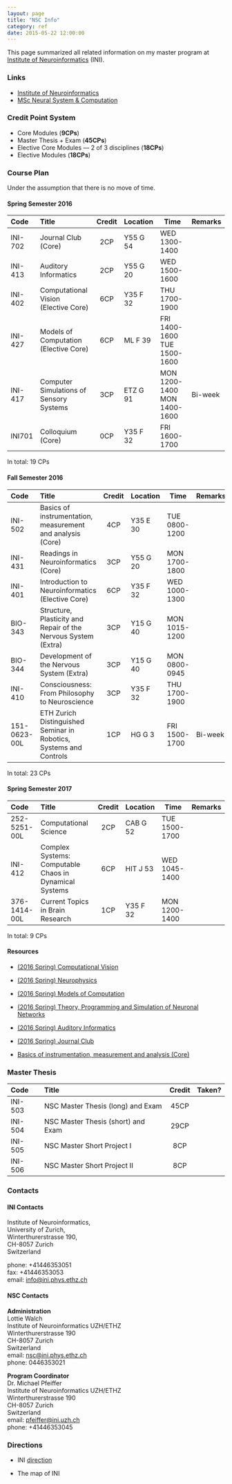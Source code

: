 ```yaml
---
layout: page
title: "NSC Info"
category: ref
date: 2015-05-22 12:00:00
---
```


This page summarized all related information on my master program at [Institute of Neuroinformatics](https://www.ini.uzh.ch/) (INI).

### Links

+ [Institute of Neuroinformatics](https://www.ini.uzh.ch/)
+ [MSc Neural System & Computation](http://www.nsc.uzh.ch/)

### Credit Point System

+ Core Modules (__9CPs__)
+ Master Thesis + Exam (__45CPs__)
+ Elective Core Modules — 2 of 3 disciplines (__18CPs__)
+ Elective Modules (__18CPs__)

### Course Plan

Under the assumption that there is no move of time.

#### Spring Semester 2016

|Code        |Title                                                 |Credit  |Location  |Time                       |Remarks|
|:-----------|:-----------------------------------------------------|:------:|----------|---------------------------|-------|
|INI-702     |Journal Club (Core)                                   |2CP     |Y55 G 54  |WED 1300-1400              |       |
|INI-413     |Auditory Informatics                                  |2CP     |Y55 G 20  |WED 1500-1600              |       |
|INI-402     |Computational Vision (Elective Core)                  |6CP     |Y35 F 32  |THU 1700-1900              |       |
|INI-427     |Models of Computation (Elective Core)                 |6CP     |ML F 39   |FRI 1400-1600 TUE 1500-1600|       |
|INI-417     |Computer Simulations of Sensory Systems               |3CP     |ETZ G 91  |MON 1200-1400 MON 1400-1600|Bi-week|
|INI701      |Colloquium (Core)                                     |0CP     |Y35 F 32  |FRI 1600-1700              |       |

In total: 19 CPs

#### Fall Semester 2016

|Code        |Title                                                             |Credit  |Location  |Time         |Remarks|
|:-----------|:-----------------------------------------------------------------|:------:|----------|-------------|-------|
|INI-502     |Basics of instrumentation, measurement and analysis (Core)        |4CP     |Y35 E 30  |TUE 0800-1200|       |
|INI-431     |Readings in Neuroinformatics (Core)                               |3CP     |Y55 G 20  |MON 1700-1800|       |
|INI-401     |Introduction to Neuroinformatics (Elective Core)                  |6CP     |Y35 F 32  |WED 1000-1300|       |
|BIO-343     |Structure, Plasticity and Repair of the Nervous System (Extra)    |3CP     |Y15 G 40  |MON 1015-1200|       |
|BIO-344     |Development of the Nervous System (Extra)                         |3CP     |Y15 G 40  |MON 0800-0945|       |
|INI-410     |Consciousness: From Philosophy to Neuroscience                    |3CP     |Y35 F 32  |THU 1700-1900|       |
|151-0623-00L|ETH Zurich Distinguished Seminar in Robotics, Systems and Controls|1CP     |HG G 3    |FRI 1500-1700|Bi-week|

In total: 23 CPs

#### Spring Semester 2017

|Code        |Title                                                         |Credit  |Location  |Time         |Remarks|
|:-----------|:-------------------------------------------------------------|:------:|----------|-------------|-------|
|252-5251-00L|Computational Science                                         |2CP     |CAB G 52  |TUE 1500-1700|       |
|INI-412     |Complex Systems: Computable Chaos in Dynamical Systems        |6CP     |HIT J 53  |WED 1045-1400|       |
|376-1414-00L|Current Topics in Brain Research                              |1CP     |Y35 F 32  |MON 1200-1400|       |

In total: 9 CPs

#### Resources

+ [(2016 Spring) Computational Vision](http://www.ini.unizh.ch/~kiper/comp_vis/index.html)

+ [(2016 Spring) Neurophysics ](http://www.vvz.ethz.ch/Vorlesungsverzeichnis/lerneinheitPre.do?semkez=2016S&lang=en&ansicht=ALLE&lerneinheitId=105377)

+ [(2016 Spring) Models of Computation](http://co2.ini.uzh.ch/Courses/Models/info.php)

+ [(2016 Spring) Theory, Programming and Simulation of Neuronal Networks ](http://stoop.ini.uzh.ch/teaching/theory-programming-and-simulation-of-neural-networks)

+ [(2016 Spring) Auditory Informatics](http://stoop.ini.uzh.ch/teaching/seminar-on-auditory-informatics)

+ [(2016 Spring) Journal Club](http://www.vvz.ethz.ch/Vorlesungsverzeichnis/lerneinheitPre.do?semkez=2016S&lang=en&ansicht=ALLE&lerneinheitId=104221)

+ [Basics of instrumentation, measurement and analysis (Core)](https://www.ini.uzh.ch/~ppyk/basicsofinstrumentation.html)

### Master Thesis

|Code        |Title                                  |Credit  |Taken?|
|:-----------|:--------------------------------------|:------:|------|
|INI-503     |NSC Master Thesis (long) and Exam      |45CP    |      |
|INI-504     |NSC Master Thesis (short) and Exam     |29CP    |      |
|INI-505     |NSC Master Short Project I             |8CP     |      |
|INI-506     |NSC Master Short Project II            |8CP     |      |

### Contacts

#### INI Contacts

Institute of Neuroinformatics,  
University of Zurich,  
Winterthurerstrasse 190,  
CH-8057 Zurich  
Switzerland  

phone: +41446353051  
fax: +41446353053  
email: info@ini.phys.ethz.ch

#### NSC Contacts

__Administration__  
Lottie Walch  
Institute of Neuroinformatics UZH/ETHZ  
Winterthurerstrasse 190  
CH-8057 Zurich  
Switzerland  
email: nsc@ini.phys.ethz.ch  
phone: 0446353021

__Program Coordinator__  
Dr. Michael Pfeiffer  
Institute of Neuroinformatics UZH/ETHZ  
Winterthurerstrasse 190  
CH-8057 Zurich  
Switzerland  
email: pfeiffer@ini.uzh.ch  
phone: +41446353045

### Directions

+ INI [direction](https://www.ini.uzh.ch/directions)

+ The map of INI

<script>
	function initialize() {
		var mapCanvas = document.getElementById('map-canvas');
        var mapOptions = {
			center: new google.maps.LatLng(47.3983143, 8.5505475),
			zoom: 18,
			mapTypeId: google.maps.MapTypeId.SATELLITE
        }
        var map = new google.maps.Map(mapCanvas, mapOptions)
    }
    google.maps.event.addDomListener(window, 'load', initialize);
</script>

<div id="map-canvas"></div>
